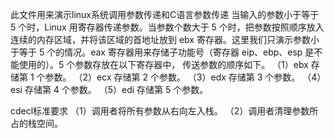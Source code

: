 此文件用来演示linux系统调用参数传递和C语言参数传递
当输入的参数小于等于 5 个时，Linux 用寄存器传递参数。当参数个数大于 5 个时，把参数按照顺序放入连续的内存区域，并将该区域的首地址放到 ebx 寄存器。这里我们只演示参数小于等于 5 个的情况。eax 寄存器用来存储子功能号（寄存器 eip、ebp、esp 是不能使用的）。5 个参数存放在以下寄存器中，
传送参数的顺序如下。
（1）ebx 存储第 1 个参数。
（2）ecx 存储第 2 个参数。
（3）edx 存储第 3 个参数。
（4）esi 存储第 4 个参数。
（5）edi 存储第 5 个参数。

cdecl标准要求
（1）调用者将所有参数从右向左入栈。
（2）调用者清理参数所占的栈空间。